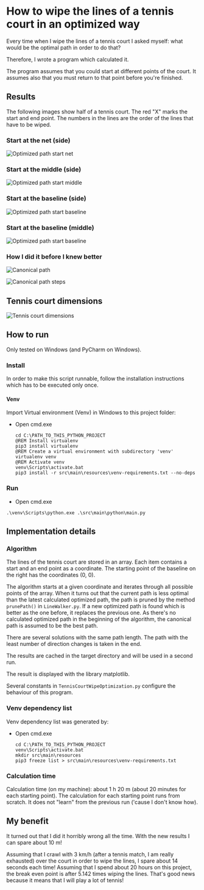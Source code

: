 # How to wipe the lines of a tennis court in an optimized way

Every time when I wipe the lines of a tennis court I asked myself: what would be the optimal path in order to do that?

Therefore, I wrote a program which calculated it.

The program assumes that you could start at different points of the court. It assumes also that you must return to that
point before you're finished.

## Results

The following images show half of a tennis court. The red "X" marks the start and end point. The numbers in the lines
are the order of the lines that have to be wiped.

### Start at the net (side)

![Optimized path start net](./docs/Optimized_path_start_net.png)

### Start at the middle (side)

![Optimized path start middle](./docs/Optimized_path_start_middle.png)

### Start at the baseline (side)

![Optimized path start baseline](./docs/Optimized_path_start_baseline.png)

### Start at the baseline (middle)

![Optimized path start baseline](./docs/Optimized_path_start_baseline_middle.png)

### How I did it before I knew better

![Canonical path](./docs/Canonical_path.png)

![Canonical path steps](./docs/Canonical_path_steps.png)

## Tennis court dimensions

![Tennis court dimensions](./docs/Tennis_court_dimensions.png)

## How to run

Only tested on Windows (and PyCharm on Windows).

### Install

In order to make this script runnable, follow the installation instructions which has to be executed only once.

#### Venv

Import Virtual environment (Venv) in Windows to this project folder:

- Open cmd.exe
  ```shell
  cd C:\PATH_TO_THIS_PYTHON_PROJECT
  @REM Install virtualenv
  pip3 install virtualenv 
  @REM Create a virtual environment with subdirectory 'venv'
  virtualenv venv
  @REM Activate venv
  venv\Scripts\activate.bat
  pip3 install -r src\main\resources\venv-requirements.txt --no-deps
  ```

### Run

- Open cmd.exe

```shell
.\venv\Scripts\python.exe .\src\main\python\main.py
```

## Implementation details

### Algorithm

The lines of the tennis court are stored in an array. Each item contains a start and an end point as a coordinate. The
starting point of the baseline on the right has the coordinates (0, 0).

The algorithm starts at a given coordinate and iterates through all possible points of the array. When it turns out that
the current path is less optimal than the latest calculated optimized path, the path is pruned by the
method `prunePath()` in `LineWalker.py`. If a new optimized path is found which is better as the one before, it
replaces the previous one. As there's no calculated optimized path in the beginning of the algorithm,
the canonical path is assumed to be the best path.

There are several solutions with the same path length. The path with the least number of direction changes is taken in
the end.

The results are cached in the target directory and will be used in a second run.

The result is displayed with the library matplotlib.

Several constants in `TennisCourtWipeOptimization.py` configure the behaviour of this program.

### Venv dependency list

Venv dependency list was generated by:

- Open cmd.exe
  ```shell
  cd C:\PATH_TO_THIS_PYTHON_PROJECT
  venv\Scripts\activate.bat
  mkdir src\main\resources
  pip3 freeze list > src\main\resources\venv-requirements.txt
  ```

### Calculation time

Calculation time (on my machine): about 1 h 20 m (about 20 minutes for each starting point). The calculation for each
starting point runs from scratch. It does not "learn" from the previous run ('cause I don't know how).

## My benefit

It turned out that I did it horribly wrong all the time. With the new results I can spare about 10 m!

Assuming that I crawl with 3 km/h (after a tennis match, I am really exhausted) over the court in order to wipe the
lines, I spare about 14 seconds each time! Assuming that I spend about 20 hours on this project, the break even point is
after 5.142 times wiping the lines. That's good news because it means that I will play a lot of tennis!